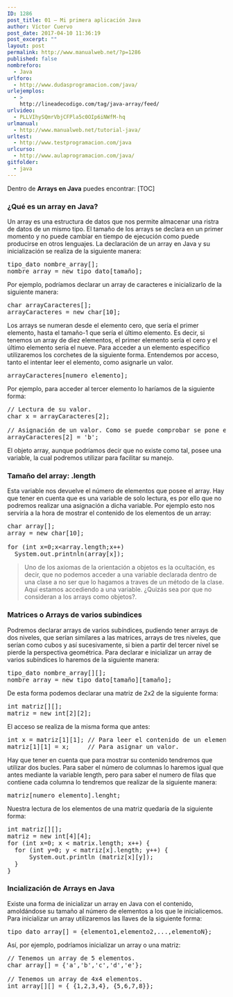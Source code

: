 ```yaml
---
ID: 1286
post_title: 01 – Mi primera aplicación Java
author: Víctor Cuervo
post_date: 2017-04-10 11:36:19
post_excerpt: ""
layout: post
permalink: http://www.manualweb.net/?p=1286
published: false
nombreforo:
  - Java
urlforo:
  - http://www.dudasprogramacion.com/java/
urlejemplos:
  - >
    http://lineadecodigo.com/tag/java-array/feed/
urlvideo:
  - PLLVIhySQmrVbjCFPla5c0OIp6iNWfM-hq
urlmanual:
  - http://www.manualweb.net/tutorial-java/
urltest:
  - http://www.testprogramacion.com/java
urlcurso:
  - http://www.aulaprogramacion.com/java/
gitfolder:
  - java
---
```

Dentro de **Arrays en Java** puedes encontrar: [TOC]

### ¿Qué es un array en Java?

Un array es una estructura de datos que nos permite almacenar una ristra de datos de un mismo tipo. El tamaño de los arrays se declara en un primer momento y no puede cambiar en tiempo de ejecución como puede producirse en otros lenguajes. La declaración de un array en Java y su inicialización se realiza de la siguiente manera:

<pre>tipo_dato nombre_array[];
nombre_array = new tipo_dato[tamaño];</pre>

Por ejemplo, podríamos declarar un array de caracteres e inicializarlo de la siguiente manera:

<pre>char arrayCaracteres[];
arrayCaracteres = new char[10];</pre>

Los arrays se numeran desde el elemento cero, que sería el primer elemento, hasta el tamaño-1 que sería el último elemento. Es decir, si tenemos un array de diez elementos, el primer elemento sería el cero y el último elemento sería el nueve. Para acceder a un elemento especifico utilizaremos los corchetes de la siguiente forma. Entendemos por acceso, tanto el intentar leer el elemento, como asignarle un valor.

<pre>arrayCaracteres[numero_elemento];</pre>

Por ejemplo, para acceder al tercer elemento lo haríamos de la siguiente forma:

<pre>// Lectura de su valor.
char x = arrayCaracteres[2];

// Asignación de un valor. Como se puede comprobar se pone el  número dos, que coincide con el tercer elemento. Ya que como  dijimos anteriormente el primer elemento es el cero.
arrayCaracteres[2] = 'b';</pre>

El objeto array, aunque podríamos decir que no existe como tal, posee una variable, la cual podremos utilizar para facilitar su manejo.

### Tamaño del array: .length

Esta variable nos devuelve el número de elementos que posee el array. Hay que tener en cuenta que es una variable de solo lectura, es por ello que no podremos realizar una asignación a dicha variable. Por ejemplo esto nos serviría a la hora de mostrar el contenido de los elementos de un array:

<pre>char array[];
array = new char[10];

for (int x=0;x&lt;array.length;x++)
  System.out.printnln(array[x]);</pre>

> Uno de los axiomas de la orientación a objetos es la ocultación, es decir, que no podemos acceder a una variable declarada dentro de una clase a no ser que lo hagamos a traves de un método de la clase. Aquí estamos accediendo a una variable. ¿Quizás sea por que no consideran a los arrays como objetos?.

### Matrices o Arrays de varios subindices

Podremos declarar arrays de varios subíndices, pudiendo tener arrays de dos niveles, que serían similares a las matrices, arrays de tres niveles, que serían como cubos y así sucesivamente, si bien a partir del tercer nivel se pierde la perspectiva geométrica. Para declarar e inicializar un array de varios subíndices lo haremos de la siguiente manera:

<pre>tipo_dato nombre_array[][];
nombre_array = new tipo_dato[tamaño][tamaño];</pre>

De esta forma podemos declarar una matriz de 2x2 de la siguiente forma:

<pre>int matriz[][];
matriz = new int[2][2];</pre>

El acceso se realiza de la misma forma que antes:

<pre>int x = matriz[1][1]; // Para leer el contenido de un elemento
matriz[1][1] = x;     // Para asignar un valor.</pre>

Hay que tener en cuenta que para mostrar su contenido tendremos que utilizar dos bucles. Para saber el número de columnas lo haremos igual que antes mediante la variable length, pero para saber el numero de filas que contiene cada columna lo tendremos que realizar de la siguiente manera:

<pre>matriz[numero_elemento].lenght;</pre>

Nuestra lectura de los elementos de una matriz quedaría de la siguiente forma:

<pre>int matriz[][];
matriz = new int[4][4];
for (int x=0; x &lt; matrix.length; x++) {
  for (int y=0; y &lt; matriz[x].length; y++) {
      System.out.println (matriz[x][y]);
  }
}</pre>

### Incialización de Arrays en Java

Existe una forma de inicializar un array en Java con el contenido, amoldándose su tamaño al número de elementos a los que le inicialicemos. Para inicializar un array utilizaremos las llaves de la siguiente forma:

<pre>tipo_dato array[] = {elemento1,elemento2,...,elementoN};</pre>

Así, por ejemplo, podríamos inicializar un array o una matriz:

<pre>// Tenemos un array de 5 elementos.
char array[] = {'a','b','c','d','e'};

// Tenemos un array de 4x4 elementos.
int array[][] = { {1,2,3,4}, {5,6,7,8}};</pre>